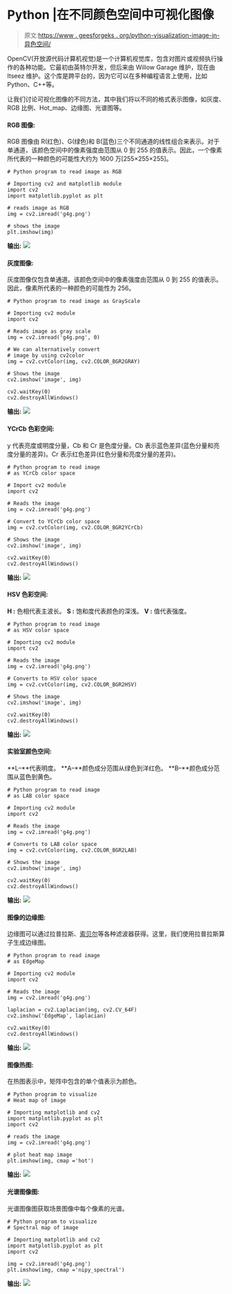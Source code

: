 # Python |在不同颜色空间中可视化图像

> 原文:[https://www . geesforgeks . org/python-visualization-image-in-异色空间/](https://www.geeksforgeeks.org/python-visualizing-image-in-different-color-spaces/)

OpenCV(开放源代码计算机视觉)是一个计算机视觉库，包含对图片或视频执行操作的各种功能。它最初由英特尔开发，但后来由 Willow Garage 维护，现在由 Itseez 维护。这个库是跨平台的，因为它可以在多种编程语言上使用，比如 Python、C++等。

让我们讨论可视化图像的不同方法，其中我们将以不同的格式表示图像，如灰度、RGB 比例、Hot_map、边缘图、光谱图等。

#### RGB 图像:

RGB 图像由 R(红色)、G(绿色)和 B(蓝色)三个不同通道的线性组合来表示。对于单通道，该颜色空间中的像素强度由范围从 0 到 255 的值表示。因此，一个像素所代表的一种颜色的可能性大约为 1600 万[255×255×255]。

```
# Python program to read image as RGB

# Importing cv2 and matplotlib module
import cv2
import matplotlib.pyplot as plt

# reads image as RGB
img = cv2.imread('g4g.png')

# shows the image
plt.imshow(img)
```

**输出:**
![](img/af7bf76276a6b2294e658c2dde433570.png)

#### 灰度图像:

灰度图像仅包含单通道。该颜色空间中的像素强度由范围从 0 到 255 的值表示。因此，像素所代表的一种颜色的可能性为 256。

```
# Python program to read image as GrayScale

# Importing cv2 module
import cv2

# Reads image as gray scale
img = cv2.imread('g4g.png', 0) 

# We can alternatively convert
# image by using cv2color
img = cv2.cvtColor(img, cv2.COLOR_BGR2GRAY)

# Shows the image
cv2.imshow('image', img) 

cv2.waitKey(0)         
cv2.destroyAllWindows()
```

**输出:**
![](img/7de5c131464fb938636802ef11673f2f.png)

#### YCrCb 色彩空间:

y 代表亮度或明度分量，Cb 和 Cr 是色度分量。Cb 表示蓝色差异(蓝色分量和亮度分量的差异)。Cr 表示红色差异(红色分量和亮度分量的差异)。

```
# Python program to read image
# as YCrCb color space

# Import cv2 module
import cv2

# Reads the image
img = cv2.imread('g4g.png')

# Convert to YCrCb color space
img = cv2.cvtColor(img, cv2.COLOR_BGR2YCrCb)

# Shows the image
cv2.imshow('image', img) 

cv2.waitKey(0)         
cv2.destroyAllWindows()
```

**输出:**
![](img/15ff85eb2d653b5c828dc3c6d7813045.png)

#### HSV 色彩空间:

**H :** 色相代表主波长。
**S :** 饱和度代表颜色的深浅。
**V :** 值代表强度。

```
# Python program to read image
# as HSV color space

# Importing cv2 module
import cv2

# Reads the image
img = cv2.imread('g4g.png')

# Converts to HSV color space
img = cv2.cvtColor(img, cv2.COLOR_BGR2HSV)

# Shows the image
cv2.imshow('image', img) 

cv2.waitKey(0)         
cv2.destroyAllWindows()
```

**输出:**
![](img/85e8cbc831c238d38b52ad1064fff4cc.png)

#### 实验室颜色空间:

**L–**代表明度。
**A–**颜色成分范围从绿色到洋红色。
**B–**颜色成分范围从蓝色到黄色。

```
# Python program to read image
# as LAB color space

# Importing cv2 module
import cv2

# Reads the image
img = cv2.imread('g4g.png')

# Converts to LAB color space
img = cv2.cvtColor(img, cv2.COLOR_BGR2LAB)

# Shows the image
cv2.imshow('image', img) 

cv2.waitKey(0)         
cv2.destroyAllWindows()
```

**输出:**
![](img/e1e9f899fe87a46d96d9bf37752e0810.png)

#### 图像的边缘图:

边缘图可以通过拉普拉斯、[索贝尔](https://www.geeksforgeeks.org/python-program-to-detect-the-edges-of-an-image-using-opencv-sobel-edge-detection/)等各种滤波器获得。这里，我们使用拉普拉斯算子生成边缘图。

```
# Python program to read image
# as EdgeMap

# Importing cv2 module
import cv2

# Reads the image
img = cv2.imread('g4g.png')

laplacian = cv2.Laplacian(img, cv2.CV_64F)
cv2.imshow('EdgeMap', laplacian) 

cv2.waitKey(0)         
cv2.destroyAllWindows()
```

**输出:**
![](img/5e7192642cac531bd2cd3591c6e26d39.png)

#### 图像热图:

在热图表示中，矩阵中包含的单个值表示为颜色。

```
# Python program to visualize 
# Heat map of image

# Importing matplotlib and cv2
import matplotlib.pyplot as plt
import cv2

# reads the image
img = cv2.imread('g4g.png')

# plot heat map image
plt.imshow(img, cmap ='hot') 
```

**输出:**
![](img/8fbe1e26af76a198bb57aa90797f3b8c.png)

#### 光谱图像图:

光谱图像图获取场景图像中每个像素的光谱。

```
# Python program to visualize 
# Spectral map of image

# Importing matplotlib and cv2
import matplotlib.pyplot as plt
import cv2

img = cv2.imread('g4g.png')
plt.imshow(img, cmap ='nipy_spectral') 
```

**输出:**
![](img/de78d83f401a05f822eceba17129b120.png)